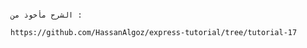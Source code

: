                                                                           الشرح مأخوذ من :
                                                      https://github.com/HassanAlgoz/express-tutorial/tree/tutorial-17
